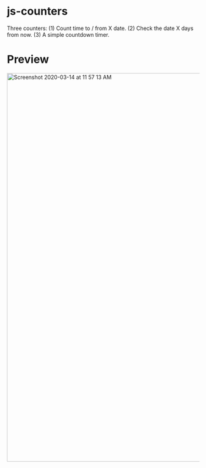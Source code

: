 # js-counters
Three counters: (1) Count time to / from X date. (2) Check the date X days from now. (3) A simple countdown timer.

# Preview
<img width="1016" alt="Screenshot 2020-03-14 at 11 57 13 AM" src="https://user-images.githubusercontent.com/20779676/76676588-1e66e080-65eb-11ea-9f2b-2d99a4f008fc.png">
